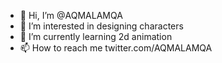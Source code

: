 - 👋 Hi, I’m @AQMALAMQA
- 👀 I’m interested in designing characters
- 🌱 I’m currently learning 2d animation
- 📫 How to reach me twitter.com/AQMALAMQA

<!---
AQMALAMQA/AQMALAMQA is a ✨ special ✨ repository because its `README.md` (this file) appears on your GitHub profile.
You can click the Preview link to take a look at your changes.
--->
